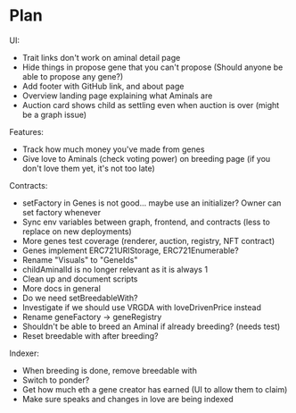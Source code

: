 # Plan

UI:

- Trait links don't work on aminal detail page
- Hide things in propose gene that you can't propose (Should anyone be able to propose any gene?)
- Add footer with GitHub link, and about page
- Overview landing page explaining what Aminals are
- Auction card shows child as settling even when auction is over (might be a graph issue)

Features:

- Track how much money you've made from genes
- Give love to Aminals (check voting power) on breeding page (if you don't love them yet, it's not too late)

Contracts:

- setFactory in Genes is not good... maybe use an initializer? Owner can set factory whenever
- Sync env variables between graph, frontend, and contracts (less to replace on new deployments)
- More genes test coverage (renderer, auction, registry, NFT contract)
- Genes implement ERC721URIStorage, ERC721Enumerable?
- Rename "Visuals" to "GeneIds"
- childAminalId is no longer relevant as it is always 1
- Clean up and document scripts
- More docs in general
- Do we need setBreedableWith?
- Investigate if we should use VRGDA with loveDrivenPrice instead
- Rename geneFactory -> geneRegistry
- Shouldn't be able to breed an Aminal if already breeding? (needs test)
- Reset breedable with after breeding?

Indexer:

- When breeding is done, remove breedable with
- Switch to ponder?
- Get how much eth a gene creator has earned (UI to allow them to claim)
- Make sure speaks and changes in love are being indexed
